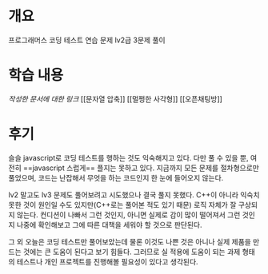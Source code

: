 # 개요
프로그래머스 코딩 테스트 연습 문제 lv2급 3문제 풀이

# 학습 내용
*작성한 문서에 대한 링크*
[[문자열 압축]]
[[멀쩡한 사각형]]
[[오픈채팅방]]

# 후기
슬슬 javascript로 코딩 테스트를 행하는 것도 익숙해지고 있다. 다만 풀 수 있을 뿐, 여전히 ==javascript 스럽게== 플지는 못하고 있다. 지금까지 모든 문제를 절차형으로만 풀었으며, 코드는 난잡해서 무엇을 하는 코드인지 한 눈에 들어오지 않는다.

lv2 말고도 lv3 문제도 풀어보려고 시도했으나 결국 풀지 못했다. C++이 아니라 익숙치 못한 것이 원인일 수도 있지만(C++로는 풀어본 적도 있기 때문) 로직 자체가 잘 구상되지 않는다. 컨디션이 나빠서 그런 것인지, 아니면 실제로 감이 많이 떨어져서 그런 것인지 나중에 확인해보고 그에 따른 대책을 세워야 할 것으로 판단된다.

그 외 오늘은 코딩 테스트만 풀어보았는데 물론 이것도 나쁜 것은 아니나 실제 제품을 만드는 것에는 큰 도움이 된다고 보기 힘들다. 그러므로 실 적용에 도움이 되는 과제 형태의 테스트나 개인 프로젝트를 진행해볼 필요성이 있다고 생각된다.